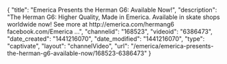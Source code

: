 {
    "title": "Emerica Presents the Herman G6: Available Now!",
    "description": "The Herman G6: Higher Quality, Made in Emerica. Available in skate shops worldwide now! See more at http:\/\/emerica.com\/hermang6 facebook.com\/Emerica ...",
    "channelid": "168523",
    "videoid": "6386473",
    "date_created": "1441216070",
    "date_modified": "1441216070",
    "type": "captivate",
    "layout": "channelVideo",
    "url": "\/emerica\/emerica-presents-the-herman-g6-available-now\/168523-6386473"
}